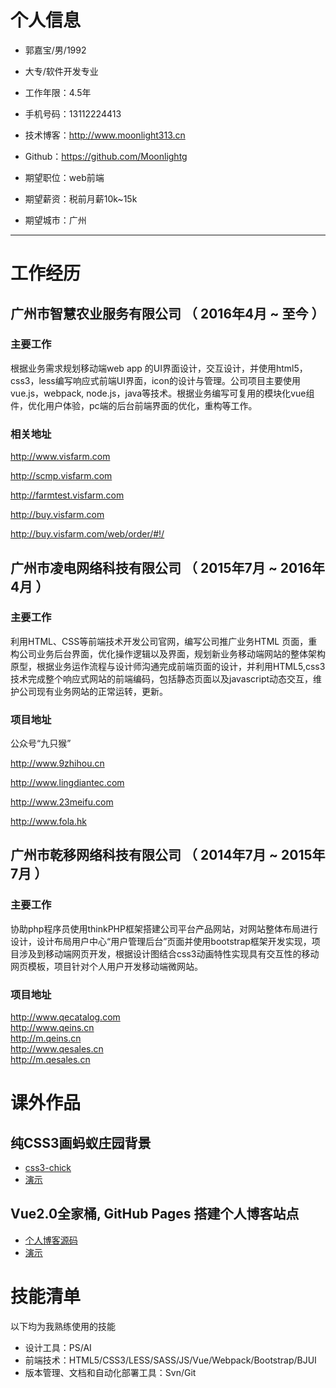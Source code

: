 # 个人信息

 - 郭嘉宝/男/1992 
 - 大专/软件开发专业 
 - 工作年限：4.5年
 - 手机号码：13112224413
 - 技术博客：http://www.moonlight313.cn
 - Github：https://github.com/Moonlightg

 - 期望职位：web前端
 - 期望薪资：税前月薪10k~15k
 - 期望城市：广州

---

# 工作经历

## 广州市智慧农业服务有限公司 （ 2016年4月 ~ 至今 ）

### 主要工作
根据业务需求规划移动端web app 的UI界面设计，交互设计，并使用html5，css3，less编写响应式前端UI界面，icon的设计与管理。公司项目主要使用vue.js，webpack, node.js，java等技术。根据业务编写可复用的模块化vue组件，优化用户体验，pc端的后台前端界面的优化，重构等工作。
### 相关地址
http://www.visfarm.com

http://scmp.visfarm.com

http://farmtest.visfarm.com

http://buy.visfarm.com

http://buy.visfarm.com/web/order/#!/

 
## 广州市凌电网络科技有限公司 （ 2015年7月 ~ 2016年4月 ）

### 主要工作 
利用HTML、CSS等前端技术开发公司官网，编写公司推广业务HTML 页面，重构公司业务后台界面，优化操作逻辑以及界面，规划新业务移动端网站的整体架构原型，根据业务运作流程与设计师沟通完成前端页面的设计，并利用HTML5,css3技术完成整个响应式网站的前端编码，包括静态页面以及javascript动态交互，维护公司现有业务网站的正常运转，更新。
### 项目地址
公众号“九只猴”

http://www.9zhihou.cn

http://www.lingdiantec.com  

http://www.23meifu.com

http://www.fola.hk


## 广州市乾移网络科技有限公司 （ 2014年7月 ~ 2015年7月 ）

### 主要工作 
协助php程序员使用thinkPHP框架搭建公司平台产品网站，对网站整体布局进行设计，设计布局用户中心“用户管理后台”页面并使用bootstrap框架开发实现，项目涉及到移动端网页开发，根据设计图结合css3动画特性实现具有交互性的移动网页模板，项目针对个人用户开发移动端微网站。
### 项目地址
http://www.qecatalog.com                
http://www.qeins.cn                     
http://m.qeins.cn               
http://www.qesales.cn               
http://m.qesales.cn

# 课外作品

## 纯CSS3画蚂蚁庄园背景
 - [css3-chick](https://github.com/Moonlightg/css3-chick)
 - [演示](https://moonlightg.github.io/css3-chick/)

## Vue2.0全家桶, GitHub Pages 搭建个人博客站点
 - [个人博客源码](https://github.com/Moonlightg/vueBlog)
 - [演示](http://www.moonlight313.cn)
 

# 技能清单
以下均为我熟练使用的技能

- 设计工具：PS/AI
- 前端技术：HTML5/CSS3/LESS/SASS/JS/Vue/Webpack/Bootstrap/BJUI
- 版本管理、文档和自动化部署工具：Svn/Git



